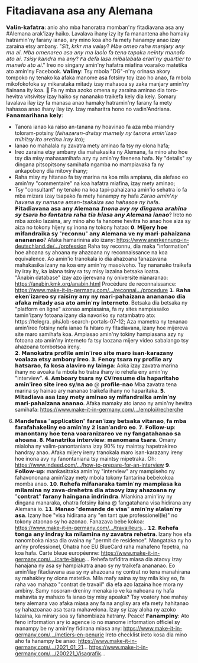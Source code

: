 # Fitadiavana asa any Alemana

𝗩𝗮𝗹𝗶𝗻-𝗸𝗮𝗳𝗮𝘁𝗿𝗮: anio aho mba hanoratra momban'ny fitadiavana asa any #Alemana arak'izay haiko. Lavalava ihany izy ity fa manantena aho hamaky hatramin'ny farany ianao, ary mino koa aho fa mety hanampy anao izay zaraina etsy ambany. 
"𝘚𝘭𝘵, 𝘬𝘳𝘬𝘳 𝘮𝘢 𝘷𝘢𝘭𝘢𝘺? 
𝘔𝘣𝘢 𝘰𝘮𝘦𝘰 𝘳𝘢𝘩𝘢 𝘮𝘢𝘯𝘫𝘢𝘳𝘺 𝘢𝘯𝘺 𝘮𝘢 𝘢𝘪.
𝘔𝘣𝘢 𝘰𝘮𝘦𝘯𝘢𝘳𝘦𝘰 𝘢𝘴𝘢 𝘢𝘯𝘺 𝘮𝘢 𝘭𝘢𝘰𝘭𝘰 𝘧𝘢 𝘵𝘦𝘯𝘢 𝘵𝘢𝘱𝘢𝘬𝘢 𝘯𝘦𝘪𝘯𝘵𝘺 𝘮𝘢𝘯𝘢𝘧𝘰 𝘢𝘵𝘰 𝘢𝘪. 
𝘛𝘴𝘪𝘴𝘺 𝘬𝘢𝘯𝘥𝘳𝘢 ma 𝘢𝘯𝘺? 𝘍𝘢 𝘥𝘦𝘧𝘢 𝘭𝘢𝘴𝘢 𝘮𝘪𝘣𝘢𝘭𝘢𝘣𝘢𝘭𝘢 𝘦𝘳𝘢𝘯'𝘯𝘺 𝘲𝘶𝘢𝘳𝘵𝘪𝘦𝘳 𝘵𝘰 𝘮𝘢𝘯𝘢𝘧𝘰 𝘢𝘵𝘰 𝘢𝘪."
Ireo no singany amin'ny hafatra miafina voaraiko matetika ato amin'ny Facebook. 
𝗩𝗮𝗹𝗶𝗻𝘆: Tsy mbola "DG"-n'ny orinasa akory tompoko ny tenako ka afaka manome asa fotsiny toy izao ho anao, fa mbola mikofokofoka sy mikarataka mitady izay mahasoa sy zaka manjary amin'ny fiainana ity koa. 🙂
Fa ny mba azoko omena sy zaraina aminao dia toro-hevitra vitsivitsy izay haiko sy nananako traikefa kely dia kely. 
Somary lavalava ilay izy fa manasa anao hamaky hatramin'ny farany fa mety hahasoa anao ihany ilay izy. Izay maharitra hono no vadin'Andriana. 
𝗙𝗮𝗻𝗮𝗺𝗮𝗿𝗶𝗵𝗮𝗻𝗮 𝗸𝗲𝗹𝘆:
- Tanora ianao ka raiso an-tanana ny hoavinao fa aza mba miandry toloram-potsiny (𝘧𝘢𝘩𝘢𝘻𝘢𝘳𝘢𝘯-𝘥𝘳𝘢𝘵𝘴𝘺 𝘮𝘢𝘮𝘦𝘭𝘺 𝘯𝘺 𝘵𝘢𝘯𝘰𝘳𝘢 𝘢𝘮𝘪𝘯'𝘪𝘻𝘢𝘰 𝘮𝘪𝘩𝘪𝘵𝘴𝘺 𝘪𝘵𝘰 𝘢𝘳𝘦𝘵𝘪𝘯𝘢 𝘪𝘳𝘢𝘺 𝘪𝘵𝘰); 
- Ianao no mahalala ny zavatra mety aminao fa tsy ny olona hafa;
- Ireo zaraina etsy ambany dia mahakasika ny Alemana, fa mino aho hoe tsy dia misy mahasamihafa azy ny amin'ny firenena hafa. Ny "details" sy dingana pitsopitsony samihafa ngamba no mampiavaka fa ny ankapobeny dia mitovy ihany;
- Raha misy ny hitanao fa tsy marina na koa mila ampiana,  dia alefaso eo amin'ny "commentaire" na koa hafatra miafina, izay mety aminao;
- Tsy "consultant" ny tenako na koa tapi-pahaizana amin'io sehatra io fa mba mizara izay tsapako fa mety hanampy ny hafa
𝘡𝘢𝘳𝘢𝘰 𝘢𝘮𝘪𝘯'𝘯𝘺 𝘩𝘢𝘷𝘢𝘯𝘢 𝘴𝘺 𝘯𝘢𝘮𝘢𝘯𝘢 𝘢𝘮𝘢𝘯-𝘵𝘴𝘢𝘬𝘢𝘪𝘻𝘢 𝘴𝘢𝘰 𝘩𝘢𝘩𝘢𝘴𝘰𝘢 𝘯𝘺 𝘩𝘢𝘧𝘢. 
𝗙𝗶𝘁𝗮𝗱𝗶𝗮𝘃𝗮𝗻𝗮 𝗮𝘀𝗮 𝗮𝗻𝘆 𝗔𝗹𝗲𝗺𝗮𝗻𝗮 
𝙄𝙣𝙤𝙣𝙖 𝙖𝙫𝙮 𝙣𝙮 𝙙𝙞𝙣𝙜𝙖𝙣𝙖 𝙖𝙧𝙖𝙝𝙞𝙣𝙖 𝙨𝙮 𝙩𝙨𝙖𝙧𝙖 𝙝𝙤 𝙛𝙖𝙣𝙩𝙖𝙩𝙧𝙖 𝙧𝙖𝙝𝙖 𝙩𝙞𝙖 𝙝𝙞𝙖𝙨𝙖 𝙖𝙣𝙮 𝘼𝙡𝙚𝙢𝙖𝙣𝙖 𝙞𝙖𝙣𝙖𝙤? 
Ireto no mba azoko lazaina, ary mino aho fa hanome hevitra ho anao hoe aiza sy aiza no tokony hijery sy inona ny tokony hatao: 
𝟬. 𝗠𝗶𝗷𝗲𝗿𝘆 𝗵𝗼𝗲 𝗺𝗶𝗳𝗮𝗻𝗱𝗿𝗮𝗶𝗸𝗮 𝘀𝘆 "𝗿𝗲𝗰𝗼𝗻𝗻𝘂" 𝗮𝗻𝘆 𝗔𝗹𝗲𝗺𝗮𝗻𝗮 𝘃𝗲 𝗻𝘆 𝗺𝗮𝗿𝗶-𝗽𝗮𝗵𝗮𝗶𝘇𝗮𝗻𝗮 𝗮𝗻𝗮𝗻𝗮𝗻𝗮𝗼? 
Afaka hamarinina ato izany: https://www.anerkennung-in-deutschland.de/.../profession
Raha tsy reconnu, dia maka "information" hoe ahoana sy ahoana ny ahazoana ny reconnaissance na koa equivalence. 
Ao amin'io tranokala io dia ahazoana fanazavana mahakasika izany na koa eny amin'ny masoivoho. Tsy nananako traikefa ity iray ity, ka ialana tsiny ra tsy misy lazaina betsaka loatra.  
"Anabin database" izay azo ijerevana ny oniversite nianaranao: https://anabin.kmk.org/anabin.html
Procédure de reconnaissance: https://www.make-it-in-germany.com/.../reconnai.../procedure
𝟭. 𝗥𝗮𝗵𝗮 𝗲𝗸𝗲𝗻'𝗶𝘇𝗮𝗿𝗲𝗼 𝘀𝘆 𝗿𝗮𝗶𝘀𝗶𝗻𝘆 𝗮𝗻𝘆 𝗻𝘆 𝗺𝗮𝗿𝗶-𝗽𝗮𝗵𝗮𝗶𝘇𝗮𝗻𝗮 𝗮𝗻𝗮𝗻𝗮𝗻𝗮𝗼 𝗱𝗶𝗮 𝗮𝗳𝗮𝗸𝗮 𝗺𝗶𝘁𝗮𝗱𝘆 𝗮𝘀𝗮 𝗮𝘁𝗼 𝗮𝗺𝗶𝗻'𝗻𝘆 𝗶𝗻𝘁𝗲𝗿𝗻𝗲𝘁𝗼. 
Betsaka dia betsaka ny "platform en ligne" azonao ampiasaina, fa ny sites nampiasaiko tamin'izany fotoana izany dia navoriko sy natambatro ato: https://telegra. ph/Job-search-portals-07-12;
Aza mametra ny tenanao amin'ireo fotsiny nefa ianao fa hitaro ny fitadiavana, izany hoe mijereva site maro samihafa koa.
Ampiasao amin'ny tokiny hampiasana azy ny fotoana ato amin'ny interneto fa tsy laozana mijery video sabalango tsy ahazoana tombotsoa ireny.  
𝟮. 𝗠𝗮𝗻𝗼𝗸𝗮𝘁𝗿𝗮 𝗽𝗿𝗼𝗳𝗶𝗹𝗲 𝗮𝗺𝗶𝗻'𝗶𝗿𝗲𝗼 𝘀𝗶𝘁𝗲 𝗺𝗮𝗿𝗼 𝗶𝘀𝗮𝗻-𝗸𝗮𝗿𝗮𝘇𝗮𝗻𝘆 𝘃𝗼𝗮𝗹𝗮𝘇𝗮 𝗲𝘁𝘀𝘆 𝗮𝗺𝗯𝗼𝗻𝘆 𝗶𝗿𝗲𝗼. 
𝟯. 𝗙𝗲𝗻𝗼𝘆 𝘁𝘀𝗮𝗿𝗮 𝗻𝘆 𝗽𝗿𝗼𝗳𝗶𝗹𝗲 𝗮𝗿𝘆 𝗵𝗮𝘁𝘀𝗮𝗿𝗮𝗼, 𝗳𝗮 𝗸𝗼𝘀𝗮 𝗮𝗹𝗮𝘃𝗶𝗿𝗼 𝗻𝘆 𝗹𝗮𝗶𝗻𝗴𝗮:
Aoka izay zavatra marina ihany no avoaka fa mbola ho tratra ihany io rehefa eny amin'ny "interview". 
𝟰. 𝗔𝗺𝗯𝗼𝗮𝗿𝘆 𝘁𝘀𝗮𝗿𝗮 𝗻𝘆 𝗖𝗩/𝗿𝗲𝘀𝘂𝗺𝗲 𝗱𝗶𝗮 𝗵𝗮𝗽𝗮𝗿𝗶𝘁𝗮𝗵𝗼 𝗮𝗺𝗶𝗻'𝗶𝗿𝗲𝗼 𝘀𝗶𝘁𝗲 𝗶𝗿𝗲𝗼 𝘀𝘆/𝗻𝗮 𝗮𝗼 @ 𝗽𝗿𝗼𝗳𝗶𝗹𝗲-𝗻𝗮𝗼
Mba zavatra tena marina sy hainao ary nananao traikefa ihany no haparitaka. 
𝟱. 𝗠𝗶𝘁𝗮𝗱𝗶𝗮𝘃𝗮 𝗮𝘀𝗮 𝗶𝘇𝗮𝘆 𝗺𝗲𝘁𝘆 𝗮𝗺𝗶𝗻𝗮𝗼 𝘀𝘆 𝗺𝗶𝗳𝗮𝗻𝗱𝗿𝗮𝗶𝗸𝗮 𝗮𝗺𝗶𝗻'𝗻𝘆 𝗺𝗮𝗿𝗶-𝗽𝗮𝗵𝗮𝗶𝘇𝗮𝗻𝗮 𝗮𝗻𝗮𝗻𝗮𝗼.
Afaka mamaky ato ianao ny amin'ny hevitra samihafa: https://www.make-it-in-germany.com/.../emploi/recherche 
6. 𝗠𝗮𝗻𝗱𝗲𝗳𝗮𝘀𝗮 "𝗮𝗽𝗽𝗹𝗶𝗰𝗮𝘁𝗶𝗼𝗻" 𝗳𝗮𝗿𝗮𝗻'𝗶𝘇𝗮𝘆 𝗯𝗲𝘁𝘀𝗮𝗸𝗮 𝘃𝗶𝘁𝗮𝗻𝗮𝗼, 𝗳𝗮 𝗺𝗯𝗮 𝗳𝗮𝗿𝗮𝗳𝗮𝗵𝗮𝗸𝗲𝗹𝗶𝗻𝘆 𝗲𝗼 𝗮𝗺𝗶𝗻'𝗻𝘆 𝟮 𝗶𝘀𝗮𝗻'𝗮𝗻𝗱𝗿𝗼 𝗲𝗼.
𝟳. 𝗙𝗼𝗹𝗹𝗼𝘄-𝘂𝗽: 𝗺𝗮𝗻𝗼𝗻𝘁𝗮𝗻𝘆 𝗵𝗼𝗲 𝘁𝗲𝗻𝗮 𝘃𝗼𝗮𝗿𝗮𝗻𝗶𝘇𝗮𝗿𝗲𝗼 𝘃𝗲 𝗻𝘆 𝗳𝗮𝗻𝗴𝗮𝘁𝗮𝗵𝗮𝗻𝗮𝗼 𝘀𝗮 𝗮𝗵𝗼𝗮𝗻𝗮.
𝟴. 𝗠𝗮𝗻𝗮𝘁𝗿𝗶𝗸𝗮 𝗶𝗻𝘁𝗲𝗿𝘃𝗶𝗲𝘄: 𝗺𝗮𝗻𝗼𝗺𝗮𝗻𝗮 𝘁𝘀𝗮𝗿𝗮.
Omany mialoha ny valim-panontaniana izay 90% tsy maintsy hapetrakireo handray anao. 
Afaka mijery ireny tranokala maro isan-karazany ireny hoe inona avy ny fanontaniana tsy maintsy mipetraka. 
Oh: https://www.indeed.com/.../how-to-prepare-for-an-interview 
𝟵. 𝗙𝗼𝗹𝗹𝗼𝘄-𝘂𝗽: mankasitraka amin'ny "interview" ary mampiseho ny fahavononana amin'izay mety mbola tokony fantarina bebekokoa momba anao.
𝟭𝟬. 𝗥𝗲𝗵𝗲𝗳𝗮 𝗺𝗶𝗳𝗮𝗻𝗮𝗿𝗮𝗸𝗮 𝘁𝗮𝗺𝗶𝗻'𝗻𝘆 𝗺𝗮𝗺𝗽𝗶𝗮𝘀𝗮 𝗸𝗮 𝗺𝗶𝗹𝗮𝗺𝗶𝗻𝗮 𝗻𝘆 𝘇𝗮𝘃𝗮-𝗱𝗿𝗲𝗵𝗲𝘁𝗿𝗮 𝗱𝗶𝗮 𝗮𝘁𝗮𝗼𝘃𝘆 𝗶𝘇𝗮𝘆 𝗮𝗵𝗮𝘇𝗼𝗮𝗻𝗮 𝗻𝘆 "𝗰𝗼𝗻𝘁𝗿𝗮𝘁" 𝗳𝗮𝗿𝗮𝗻𝘆 𝗵𝗮𝗶𝗻𝗴𝗮𝗻𝗮 𝗶𝗻𝗱𝗿𝗶𝗻𝗱𝗿𝗮.
Miankina amin'iny ny dingana manaraka, ohatra fotsiny ilaina @ fangatahana visa hidirana any Alemana io.
𝟭𝟭. 𝗠𝗮𝗻𝗮𝗼 "𝗱𝗲𝗺𝗮𝗻𝗱𝗲 𝗱𝗲 𝘃𝗶𝘀𝗮" 𝗮𝗺𝗶𝗻'𝗻𝘆 𝗮𝗹𝗮𝗹𝗮𝗻'𝗻𝘆 𝗮𝘀𝗮. 
Izany hoe "visa hidirana any "en tant que professionel(le)" no tokony ataonao sy ho azonao.
Fanazava bebe kokoa: https://www.make-it-in-germany.com/.../travailleurs...
𝟭𝟮. 𝗥𝗲𝗵𝗲𝗳𝗮 𝘁𝗼𝗻𝗴𝗮 𝗮𝗻𝘆 𝗶𝗻𝗱𝗿𝗮𝘆 𝗸𝗮 𝗺𝗶𝗹𝗮𝗺𝗶𝗻𝗮 𝗻𝘆 𝘇𝗮𝘃𝗮𝘁𝗿𝗮 𝗿𝗲𝗵𝗲𝘁𝗿𝗮.
Izany hoe efa nanomboka niasa dia ovaina ny "permit de residence".
Mangataka ny ho an'ny professionel, Ohatra hoe EU BlueCard raha mahafeno fepetra, na koa hafa. 
Carte bleue européenne: https://www.make-it-in-germany.com/.../carte-bleue...
Rehefa tafiditra miasa dia ataovy izay hanajana ny asa sy hampiakatra anao sy ny traikefa anananao. 
Eo amin'ilay fitadiavana asa sy ny ahazoana ny contrat no tena manahirana sy mahakivy ny olona matetika. Mila mafy saina sy tsy mila kivy eo, fa raha vao mahazo "contrat de travail" dia efa azo lazaina hoe mora ny ambiny. 
Samy nosoran-dreniny menaka io ve ka nahoana ny hafa mahavita sy mahazo fa ianao tsy misy apoaka? 
Tsy voatery hoe mahay teny alemana vao afaka miasa any fa na anglisy ara efa mety hahitanao sy hahazoanao asa tsara mahavelona. 
Izay sy izay aloha ny azoko lazaina, ka mirary soa sy  fahombiaza hatrany.
Peace!
𝗙𝗮𝗻𝗮𝗺𝗽𝗶𝗻𝘆:
Ato feno information ary io agence io no manome information officiel sy manampy be ny amin'ny fidirana miasa any: https://www.make-it-in-germany.com/.../metiers-en-penurie 
Ireto checklist ireto kosa dia mino aho fa hanampy be anao: 
https://www.make-it-in-germany.com/.../2021_01_21...
https://www.make-it-in-germany.com/.../200221_Visagrafik...
